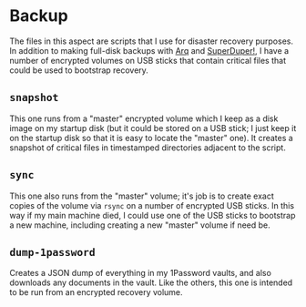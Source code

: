# Backup

The files in this aspect are scripts that I use for disaster recovery purposes. In addition to making full-disk backups with [Arq](https://www.arqbackup.com/) and [SuperDuper!](https://www.shirt-pocket.com/SuperDuper), I have a number of encrypted volumes on USB sticks that contain critical files that could be used to bootstrap recovery.

## `snapshot`

This one runs from a "master" encrypted volume which I keep as a disk image on my startup disk (but it could be stored on a USB stick; I just keep it on the startup disk so that it is easy to locate the "master" one). It creates a snapshot of critical files in timestamped directories adjacent to the script.

## `sync`

This one also runs from the "master" volume; it's job is to create exact copies of the volume via `rsync` on a number of encrypted USB sticks. In this way if my main machine died, I could use one of the USB sticks to bootstrap a new machine, including creating a new "master" volume if need be.

## `dump-1password`

Creates a JSON dump of everything in my 1Password vaults, and also downloads any documents in the vault. Like the others, this one is intended to be run from an encrypted recovery volume.
